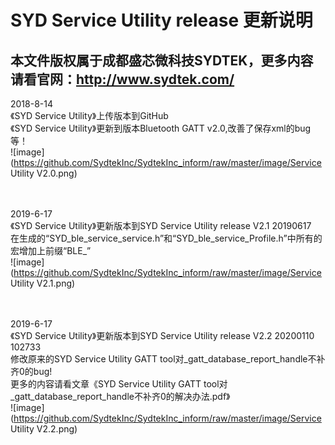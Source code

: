 # SYD Service Utility release 更新说明  
## 本文件版权属于成都盛芯微科技SYDTEK，更多内容请看官网：<a href="http://www.sydtek.com/" title="Title">http://www.sydtek.com/</a>

2018-8-14  
《SYD Service Utility》上传版本到GitHub   
《SYD Service Utility》更新到版本Bluetooth GATT  v2.0,改善了保存xml的bug等！  
![image](https://github.com/SydtekInc/SydtekInc_inform/raw/master/image/Service Utility V2.0.png)
<br/><br/><br/>

2019-6-17  
《SYD Service Utility》更新版本到SYD Service Utility release V2.1 20190617   
 在生成的“SYD_ble_service_service.h”和“SYD_ble_service_Profile.h”中所有的宏增加上前缀“BLE_”  
![image](https://github.com/SydtekInc/SydtekInc_inform/raw/master/image/Service Utility V2.1.png)
<br/><br/><br/>

2019-6-17  
《SYD Service Utility》更新版本到SYD Service Utility release V2.2 20200110 102733     
 修改原来的SYD Service Utility GATT tool对_gatt_database_report_handle不补齐0的bug!  
 更多的内容请看文章《SYD Service Utility GATT tool对_gatt_database_report_handle不补齐0的解决办法.pdf》  
![image](https://github.com/SydtekInc/SydtekInc_inform/raw/master/image/Service Utility V2.2.png)
<br/><br/><br/>